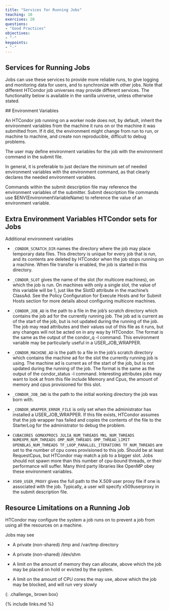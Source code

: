 ```yaml
---
title: "Services for Running Jobs"
teaching: 10
exercises: 20
questions:
- "Good Practices"
objectives:
- "-"
keypoints:
- "-"
---
```


## Services for Running Jobs

Jobs can use these services to provide more reliable runs, to give logging and monitoring data for users, and to synchronize with other jobs. Note that different HTCondor job universes may provide different services. The functionality below is available in the vanilla universe, unless otherwise stated.

## Environment Variables

An HTCondor job running on a worker node does not, by default, inherit the environment variables from the machine it runs on or the machine it was submitted from. If it did, the environment might change from run to run, or machine to machine, and create non reproducible, difficult to debug problems.


The user may define environment variables for the job with the environment command in the submit file. 


In general, it is preferable to just declare the minimum set of needed environment variables with the environment command, as that clearly declares the needed environment variables. 

Commands within the submit description file may reference the environment variables of the submitter. Submit description file commands use $ENV(EnvironmentVariableName) to reference the value of an environment variable.

## Extra Environment Variables HTCondor sets for Jobs

Additional environment variables

- `_CONDOR_SCRATCH_DIR` names the directory where the job may place temporary data files. This directory is unique for every job that is run, and its contents are deleted by HTCondor when the job stops running on a machine. When file transfer is enabled, the job is started in this directory.

- `_CONDOR_SLOT` gives the name of the slot (for multicore machines), on which the job is run. On machines with only a single slot, the value of this variable will be 1, just like the SlotID attribute in the machine’s ClassAd. See the Policy Configuration for Execute Hosts and for Submit Hosts section for more details about configuring multicore machines.

- `_CONDOR_JOB_AD` is the path to a file in the job’s scratch directory which contains the job ad for the currently running job. The job ad is current as of the start of the job, but is not updated during the running of the job. The job may read attributes and their values out of this file as it runs, but any changes will not be acted on in any way by HTCondor. The format is the same as the output of the condor_q -l command. This environment variable may be particularly useful in a USER_JOB_WRAPPER.

- `_CONDOR_MACHINE_AD` is the path to a file in the job’s scratch directory which contains the machine ad for the slot the currently running job is using. The machine ad is current as of the start of the job, but is not updated during the running of the job. The format is the same as the output of the condor_status -l command. Interesting attributes jobs may want to look at from this file include Memory and Cpus, the amount of memory and cpus provisioned for this slot.

- `_CONDOR_JOB_IWD` is the path to the initial working directory the job was born with.

- `_CONDOR_WRAPPER_ERROR_FILE` is only set when the administrator has installed a USER_JOB_WRAPPER. If this file exists, HTCondor assumes that the job wrapper has failed and copies the contents of the file to the StarterLog for the administrator to debug the problem.

- `CUBACORES GOMAXPROCS JULIA_NUM_THREADS MKL_NUM_THREADS NUMEXPR_NUM_THREADS OMP_NUM_THREADS OMP_THREAD_LIMIT OPENBLAS_NUM_THREADS TF_LOOP_PARALLEL_ITERATIONS TF_NUM_THREADS` are set to the number of cpu cores provisioned to this job. Should be at least RequestCpus, but HTCondor may match a job to a bigger slot. Jobs should not spawn more than this number of cpu-bound threads, or their performance will suffer. Many third party libraries like OpenMP obey these environment variables.

- `X509_USER_PROXY` gives the full path to the X.509 user proxy file if one is associated with the job. Typically, a user will specify x509userproxy in the submit description file.

## Resource Limitations on a Running Job

HTCondor may configure the system a job runs on to prevent a job from using all the resources on a machine.

Jobs may see

- A private (non-shared) /tmp and /var/tmp directory

- A private (non-shared) /dev/shm

- A limit on the amount of memory they can allocate, above which the job may be placed on hold or evicted by the system.

- A limit on the amount of CPU cores the may use, above which the job may be blocked, and will run very slowly



{: .challenge_ brown box} 

{% include links.md %}

